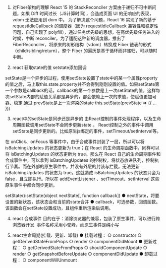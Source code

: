 1. 对Fiber架构的理解
React 15 的 StackReconciler 方案由于递归不可中断问题，如果 Diff 时间过长（JS计算时间），会造成页面 UI 的无响应的表现，vdom 无法应用到 dom 中。
为了解决这个问题，React 16 实现了新的基于 requestIdleCallback 的调度器（因为 requestIdleCallback 兼容性和稳定性问题，自己实现了 polyfill），通过任务优先级的思想，在高优先级任务进入的时候，中断 reconciler。为了适配这种新的调度器，推出了 FiberReconciler，将原来的树形结构（vdom）转换成 Fiber 链表的形式（child/sibling/return），整个 Fiber 的遍历是基于循环而非递归，可以随时中断。

2. react 获取state的值
setstate添加回调

setState是一个异步的过程，使用setState设置了state中的某一个属性property的值之后，马上取this.state.property并不会得到刚刚设置的值。如果setState第一个参数是callback的话，callback的第一个参数是上一次setState的值，这样每次setState内部的赋值关系都是异步的，都会依赖上一次的求值，使赋值更加可靠、稳定.通过 prevState是上一次渲染的state
 this.setState(prevState => ({
                ...
            }))

3. react中的setState是同步还是异步的
由React控制的事件处理程序，以及生命周期函数调用setState不会同步更新state 。
React控制之外的事件中调用setState是同步更新的。比如原生js绑定的事件，setTimeout/setInterval等。

在 onClick、onFocus 等事件中，由于合成事件封装了一层，所以可以将 isBatchingUpdates 的状态更新为 true；在 React 的生命周期函数中，同样可以将 isBatchingUpdates 的状态更新为 true。那么在 React 自己的生命周期事件和合成事件中，可以拿到 isBatchingUpdates 的控制权，将状态放进队列，控制执行节奏。而在外部的原生事件中，并没有外层的封装与拦截，无法更新 isBatchingUpdates 的状态为 true。这就造成 isBatchingUpdates 的状态只会为 false，且立即执行。所以在 addEventListener 、setTimeout、setInterval 这些原生事件中都会同步更新。

setState():setState(object nextState[, function callback])
● nextState，将要设置的新状态，该状态会和当前的state合并
● callback，可选参数，回调函数。该函数会在setState设置成功，且组件重新渲染后调用。

4. react 合成事件
目的在于：消除浏览器的兼容，包装了原生事件，可以进行跨浏览器开发.
事件名称采用小驼峰，而原生事件是纯小写

5. react生命周期(挂载、更新、卸载)
● 挂载过程：
  ○ constructor
  ○ getDerivedStateFromProps
  ○ render
  ○ componentDidMount
● 更新过程：
  ○ getDerivedStateFromProps
  ○ shouldComponentUpdate
  ○ render
  ○ getSnapshotBeforeUpdate
  ○ componentDidUpdate
● 卸载过程：
  ○ componentWillUnmount